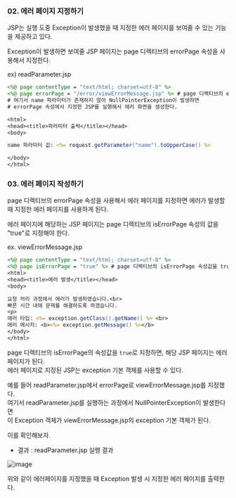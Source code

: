 ### 02. 에러 페이지 지정하기

JSP는 실행 도중 Exception이 발생했을 때 지정한 에러 페이지를 보여줄 수 있는 기능을 제공하고 있다.  

Exception이 발생하면 보여줄 JSP 페이지는 page 디렉티브의 errorPage 속성을 사용해서 지정한다. 

ex) readParameter.jsp 
``` jsp
<%@ page contentType = "text/html; charset=utf-8" %>
<%@ page errorPage = "/error/viewErrorMessage.jsp" %> # page 디렉티브의 errorPage 속성 지정
# 여기서 name 파라미터가 존재하지 않아 NullPointerException이 발생하면 
# errorPage 속성에서 지정한 JSP를 실행해서 에러 화면을 생성한다.

<html>
<head><title>파라미터 출력</title></head>
<body>

name 파라미터 값: <%= request.getParameter("name").toUpperCase() %>

</body>
</html>
```

### 03. 에러 페이지 작성하기

page 디렉티브의 errorPage 속성을 사용해서 에러 페이지를 지정하면 에러가 발생할 때 지정한 에러 페이지를 사용하게 된다.

에러 페이지에 해당하는 JSP 페이지는 page 디렉티브의 isErrorPage 속성의 값을 "true"로 지정해야 한다. 

ex. viewErrorMessage.jsp 

``` jsp 
<%@ page contentType = "text/html; charset=utf-8" %>
<%@ page isErrorPage = "true" %> # page 디렉티브의 isErrorPage 속성값을 true로 지정
<html>
<head><title>에러 발생</title></head>
<body>

요청 처리 과정에서 에러가 발생하였습니다.<br>
빠른 시간 내에 문제를 해결하도록 하겠습니다.
<p>
에러 타입: <%= exception.getClass().getName() %> <br>
에러 메시지: <b><%= exception.getMessage() %></b>
</body>
</html>
```

page 디렉티브의 isErrorPage의 속성값을 `true`로 지정하면, 해당 JSP 페이지는 에러 페이지가 된다.  
에러 페이지로 지정된 JSP는 exception 기본 객체를 사용할 수 있다. 

예를 들어 readParameter.jsp에서 errorPage로 viewErrorMessage.jsp를 지정했다.  
여기서 readParameter.jsp를 실행하는 과정에서 NullPointerException이 발생한다면  
이 Exception 객체가 viewErrorMessage.jsp의 exception 기본 객체가 된다. 

이를 확인해보자. 

- 결과 : readParameter.jsp 실행 결과 

![image](https://user-images.githubusercontent.com/64796257/148721543-0e2945e5-5118-403f-aa8a-b9b8034329ce.png)

위와 같이 에러페이지를 지정했을 때 Exception 발생 시 지정한 에러 페이지를 출력한다. 




























